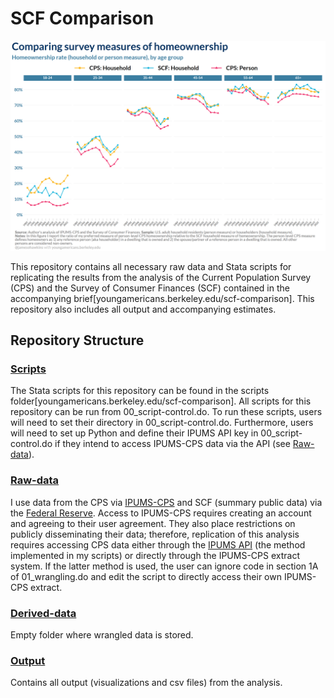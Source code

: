 # SCF Comparison
![](https://github.com/jamesohawkins/SCF-Comparison/blob/main/Output/own_surveyXage.png)

This repository contains all necessary raw data and Stata scripts for replicating the results from the analysis of the Current Population Survey (CPS) and the Survey of Consumer Finances (SCF) contained in the accompanying brief[youngamericans.berkeley.edu/scf-comparison]. This repository also includes all output and accompanying estimates.

## Repository Structure

### [Scripts](https://github.com/jamesohawkins/SCF-Comparison/tree/main/Scripts)
The Stata scripts for this repository can be found in the scripts folder[youngamericans.berkeley.edu/scf-comparison]. All scripts for this repository can be run from 00_script-control.do. To run these scripts, users will need to set their directory in 00_script-control.do. Furthermore, users will need to set up Python and define their IPUMS API key in 00_script-control.do if they intend to access IPUMS-CPS data via the API (see [Raw-data](#raw-data)).

### [Raw-data](https://github.com/jamesohawkins/SCF-Comparison/tree/main/Raw-Data)
I use data from the CPS via [IPUMS-CPS](https://cps.ipums.org/cps/) and SCF (summary public data) via the [Federal Reserve](https://www.federalreserve.gov/econres/scfindex.htm). Access to IPUMS-CPS requires creating an account and agreeing to their user agreement. They also place restrictions on publicly disseminating their data; therefore, replication of this analysis requires accessing CPS data either through the [IPUMS API](https://developer.ipums.org/docs/v2/apiprogram/) (the method implemented in my scripts) or directly through the IPUMS-CPS extract system. If the latter method is used, the user can ignore code in section 1A of 01_wrangling.do and edit the script to directly access their own IPUMS-CPS extract.

### [Derived-data](https://github.com/jamesohawkins/SCF-Comparison/tree/main/Derived-Data)
Empty folder where wrangled data is stored.

### [Output](https://github.com/jamesohawkins/SCF-Comparison/tree/main/Output)
Contains all output (visualizations and csv files) from the analysis.
